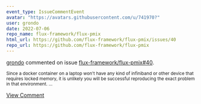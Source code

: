 ```yaml
---
event_type: IssueCommentEvent
avatar: "https://avatars.githubusercontent.com/u/741970?"
user: grondo
date: 2022-07-06
repo_name: flux-framework/flux-pmix
html_url: https://github.com/flux-framework/flux-pmix/issues/40
repo_url: https://github.com/flux-framework/flux-pmix
---
```


<a href='https://github.com/grondo' target='_blank'>grondo</a> commented on issue <a href='https://github.com/flux-framework/flux-pmix/issues/40' target='_blank'>flux-framework/flux-pmix#40</a>.

<small>Since a docker container on a laptop won't have any kind of infiniband or other device that requires locked memory, it is unlikely you will be successful reproducing the exact problem in that environment....</small>

<a href='https://github.com/flux-framework/flux-pmix/issues/40' target='_blank'>View Comment</a>